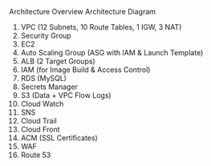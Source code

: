 Architecture Overview
Architecture Diagram

1. VPC (12 Subnets, 10 Route Tables, 1 IGW, 3 NAT)
2. Security Group
3. EC2
4. Auto Scaling Group (ASG with IAM & Launch Template)
5. ALB (2 Target Groups)
6. IAM (for Image Build & Access Control)
7. RDS (MySQL)
8. Secrets Manager
9. S3 (Data + VPC Flow Logs)
10. Cloud Watch
11. SNS
12. Cloud Trail
13. Cloud Front
14. ACM (SSL Certificates)
15. WAF 
16. Route 53

